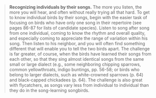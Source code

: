 > **Recognizing individuals by their songs.** The more you listen, the
> more you will hear, and often without really trying all that hard. To
> get to know individual birds by their songs, begin with the easier
> task of focusing on birds who have only one song in their repertoire
> (see pages 86-87 for lists of candidate species). Listen to song after
> song from one individual, coming to know the rhythm and overall
> quality, and especially coming to appreciate the range of variation
> within his song. Then listen to his neighbor, and you will often find
> something different that will enable you to tell the two birds apart.
> The challenge is far greater, of course, when the birds have learned
> their songs from each other, so that they sing almost identical songs
> from the same small or large dialect (e.g., some neighboring chipping
> sparrows, common yellowthroats, indigo buntings, pp. 56-58; or birds
> who belong to larger dialects, such as white-crowned sparrows (p. 64)
> and black-capped chickadees (p. 64). The challenge is also great with
> flycatchers, as songs vary less from individual to individual than
> they do in the song-learning songbirds.
